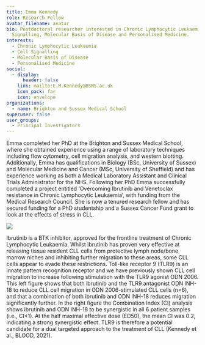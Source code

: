 ```yaml
---
title: Emma Kennedy
role: Research Fellow
avatar_filename: avatar
bio: Postdoctoral researcher interested in Chronic Lymphocytic Leukaemia, Cell
  Signalling, Molecular Basis of Disease and Personalised Medicine.
interests:
  - Chronic Lymphocytic Leukaemia
  - Cell Signalling
  - Molecular Basis of Disease
  - Personalised Medicine
social:
  - display:
      header: false
    link: mailto:E.M.Kennedy@BSMS.ac.uk
    icon_pack: far
    icon: envelope
organizations:
  - name: Brighton and Sussex Medical School
superuser: false
user_groups:
  - Principal Investigators
---
```

Emma completed her PhD at the Brighton and Sussex Medical School, where she obtained experience using a range of laboratory techniques including flow cytometry, cell migration analysis, and western blotting. Additionally, Emma has qualifications in Biology (BSc, University of Sussex) and Molecular Medicine and Cancer (MSc, University of Sheffield) and has experience working as both a Medical Laboratory Assistant and Clinical Trials Administrator for the NHS. Following her PhD Emma successfully completed a  project entitled ‘Overcoming Ibrutinib and Venetoclax resistance in Chronic Lymphocytic Leukaemia’, with funding from the Medical Research Council. She is now a tenured research fellow and has secured funding for a PhD studentship and a Sussex Cancer Fund grant to look at the effects of stress in CLL. 

![](emmaImage.png)

Ibrutinib is a BTK inhibitor, approved for the frontline treatment of Chronic Lymphocytic Leukaemia. Whilst ibrutinib has proven very effective at releasing tissue resident CLL cells from protective lymph node/bone marrow niches and inhibiting further migration to these areas, some CLL cells appear to evade these restrictions. Toll-like receptor 9 (TLR9) is an innate pattern recognition receptor and we have previously shown CLL cell migration to increase following stimulation with the TLR9 agonist ODN 2006. This left figure shows that both ibrutinib and the TLR9 antagonist ODN INH-18 to reduce CLL cell migration in ODN 2006-stimulated CLL cells (n=6), and that a combination of both ibrutinib and ODN INH-18 reduces migration significantly further. In the right figure the Combination Index (CI) analysis shows ibrutinib and ODN INH-18 to be synergistic in all 6 patient samples (i.e., CI<1). At the half maximal effective dose (ED50), the mean CI was 0.2, indicating a strong synergistic effect. TLR9 is therefore a potential candidate for a dual targeted approach to the treatment of CLL (Kennedy et al., BLOOD, 2021).
